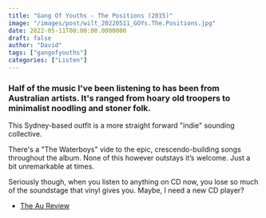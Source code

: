 ```yaml
---
title: "Gang Of Youths - The Positions (2015)"
image: "/images/post/wilt_20220511_GOYs.The.Positions.jpg"
date: 2022-05-11T00:00:00.0000000
draft: false
author: "David"
tags: ["gangofyouths"]
categories: ["Listen"]
---
```

### Half of the music I've been listening to has been from Australian artists. It's ranged from hoary old troopers to minimalist noodling and stoner folk.

 This Sydney-based outfit is a more straight forward "indie" sounding collective.

 There's a "The Waterboys" vide to the epic, crescendo-building songs throughout the album.  None of this however outstays it’s welcome. Just a bit unremarkable at times.

 Seriously though, when you listen to anything on CD now, you lose so much of the soundstage that vinyl gives you. Maybe, I need a new CD player?

-  [The Au Review](https://www.theaureview.com/music/album-review-gang-of-youths-the-positions-2015-lp/)
